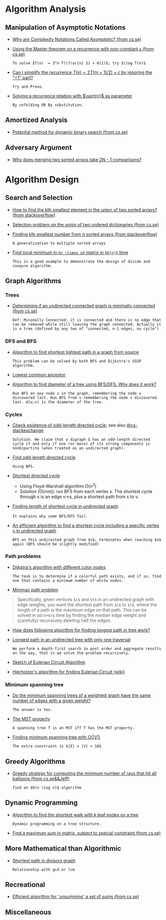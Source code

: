 # Algorithm Analysis

## Manipulation of Asymptotic Notations

- [Why are Complexity Notations Called Asymptotic? (from cs.se)](http://cs.stackexchange.com/q/53931/4911)

- [Using the Master theorem on a recurrence with non-constant `a` (from cs.se)](http://cs.stackexchange.com/q/52229/4911)

  `To solve $T(n)  = 3^n T(\frac{n} 3) + O(1)$; try $\log T(n)$`

- [Can I simplify the recurrence $T(n)=2T((n+1)/2)+c$ by ignoring the "$+1$" part?](http://cs.stackexchange.com/q/52298/4911)
 
  `Try and Prove.`

- [Solving a recurrence relation with $\sqrt{n}$ as parameter](http://cs.stackexchange.com/q/6410/4911)

  `By unfolding OR By substitution.`

## Amortized Analysis

- [Potential method for dynamic binary search (from cs.se)](http://cs.stackexchange.com/q/37822/4911)

## Adversary Argument

- [Why does merging two sorted arrays take 2N - 1 comparisons?](http://cs.stackexchange.com/q/57726/4911)

# Algorithm Design

## Search and Selection

- [How to find the kth smallest element in the union of two sorted arrays? (from stackoverflow)](http://stackoverflow.com/q/4607945/1833118)

- [Selection problem on the union of two ordered dictionaries (from cs.se)](http://cs.stackexchange.com/q/33106/4911)

- [Finding kth smallest number from n sorted arrays (from stackoverflow)](http://stackoverflow.com/q/8753345/1833118)

  `A generalization to multiple sorted arrays`

- [Find local minimum in `$n \times n$` matrix in `$O(n)$` time](http://stackoverflow.com/q/18525179/1833118) 

  `This is a good example to demonstrate the design of divide and conqure algorithm.`

## Graph Algorithms

### Trees

- [Determining if an undirected connected graph is minimally connected (from cs.se)](http://cs.stackexchange.com/q/52157/4911)

  `Def: Minimally Connected: it is connected and there is no edge that can be removed while still leaving the graph connected. Actually it is a tree (defined by any two of "connected, n-1 edges, no cycle")`

### DFS and BFS

- [Algorithm to find shortest lightest path in a graph from source](http://cs.stackexchange.com/q/51721/4911)

  `This problem can be solved by both BFS and Dijkstra's SSSP algorithm.`
- [Lowest common ancestor](https://en.wikipedia.org/wiki/Lowest_common_ancestor)
- [Algorithm to find diameter of a tree using BFS/DFS. Why does it work?](http://cs.stackexchange.com/q/22855/4911)
  
  `Run BFS on any node s in the graph, remembering the node u discovered last. Run BFS from u remembering the node v discovered last. d(u,v) is the diameter of the tree.`

### Cycles
- [Check existence of odd-length directed cycle](http://algs4.cs.princeton.edu/42digraph/); see also [@cs-stackexchange](http://cs.stackexchange.com/q/3517/4911)

  `Solution. We claim that a digraph G has an odd-length directed cycle if and only if one (or more) of its strong components is nonbipartite (when treated as an undirected graph).`
- [Find odd-length directed cycle](http://cs.stackexchange.com/q/57565/4911)

  `Using BFS.`
- [Shortest directed cycle](http://algs4.cs.princeton.edu/42digraph/)
  - Using Floyd-Warshall algorithm $O(n^3)$
  - Solution (O(nm)): run BFS from each vertex s. The shortest cycle through s is an edge v->s, plus a shortest path from s to v.

- [Finding length of shortest cycle in undirected graph](http://stackoverflow.com/q/20847463/1833118)

  `It explains why some BFS/DFS fail`.
- [An efficient algorithm to find a shortest cycle including a specific vertex $v$ in undirected graph](http://cs.stackexchange.com/a/57688/4911)

  `BFS on this undirected graph from $v$; terminates when reaching $v$ again (BFS should be slightly modified)`

### Path problems

- [Dijkstra's algorithm with different color nodes](http://cs.stackexchange.com/q/33056/4911)

  `The task is to determine if a colorful path exists, and if so, find one that contains a minimum number of white nodes.`

- [Minimax path problem](http://cstheory.stackexchange.com/questions/5195/reference-for-fast-algorithm-for-bottleneck-shortest-paths) 

> Specifically, given vertices `$s$` and `$t$` in an undirected graph with edge weights, you want the shortest path from `$s$` to `$t$`, where the length of a path is the maximum edge on that path. This can be solved in `$O(n+m)$` time by finding the median edge weight and (carefully) recursively deleting half the edges.

- [How does following algorithm for finding longest path in tree work?](http://www.quora.com/How-does-following-algorithm-for-finding-longest-path-in-tree-work)

- [Longest path in an undirected tree with only one traversal](http://cs.stackexchange.com/q/11263/4911)

  `We perform a depth-first search in post order and aggregate results on the way, that is we solve the problem recursively.`

- [Sketch of Eulerian Circuit Algorithm](http://www.ms.uky.edu/~lee/ma515fa10/euler.pdf)

- [Hierholzer's algorithm for finding Eulerian Circuit (wiki)](https://en.wikipedia.org/wiki/Eulerian_path#Hierholzer.27s_algorithm)

### Minimum spanning tree

- [Do the minimum spanning trees of a weighted graph have the same number of edges with a given weight?](http://cs.stackexchange.com/questions/2204/do-the-minimum-spanning-trees-of-a-weighted-graph-have-the-same-number-of-edges)

  `The answer is Yes.`
- [The MST property](http://cs.stackexchange.com/q/57477/4911)

  `A spanning tree T is an MST iff T has the MST property.`
  
- [Finding minimum spanning tree with O(|V|)](http://cs.stackexchange.com/q/19221/4911)
  
  `The extra constraint is $|E| = |V| + 10$`

## Greedy Algorithms

- [Greedy strategy for computing the minimum number of rays that hit all balloons (from cs.se&&Jeff)](http://cs.stackexchange.com/q/52291/4911)

  `find an $O(n \log n)$ algorithm`

## Dynamic Programming

- [Algorithm to find the shortest walk with k leaf nodes on a tree](http://cs.stackexchange.com/q/51738/4911)

  `Dynamic programming on a tree structure.`

- [Find a maximum sum in matrix, subject to special constraint (from cs.se)](http://cs.stackexchange.com/q/51995/4911)

## More Mathematical than Algorithmic

- [Shortest path in divisors graph](http://cs.stackexchange.com/q/52108/4911)

  `Relationship with gcd or lcm`

## Recreational

- [Efficient algorithm for 'unsumming' a set of sums (from cs.se)](http://cs.stackexchange.com/q/45525/4911)

## Miscellaneous
